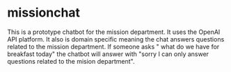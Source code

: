 # missionchat
This is a prototype chatbot for the mission department. It uses the OpenAI API platform. It also is domain specific meaning the chat answers questions related to the mission department.  If someone asks " what do we have for breakfast today" the chatbot will answer with "sorry I can only answer questions related to the mision department".
